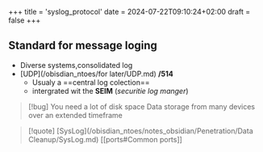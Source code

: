 +++
title = 'syslog_protocol'
date = 2024-07-22T09:10:24+02:00
draft = false
+++

## Standard for message loging 
- Diverse systems,consolidated log 
- [UDP](/obisdian_ntoes/for later/UDP.md) **/514**
	- Usualy a ==central log colection==
	- intergrated wit the **SEIM** (*securitie log manger*)
>[!bug] You need a lot of disk space 
>Data storage from many devices over an extended timeframe

>[!quote] [SysLog](/obisdian_ntoes/notes_obsidian/Penetration/Data Cleanup/SysLog.md) [[ports#Common ports]]